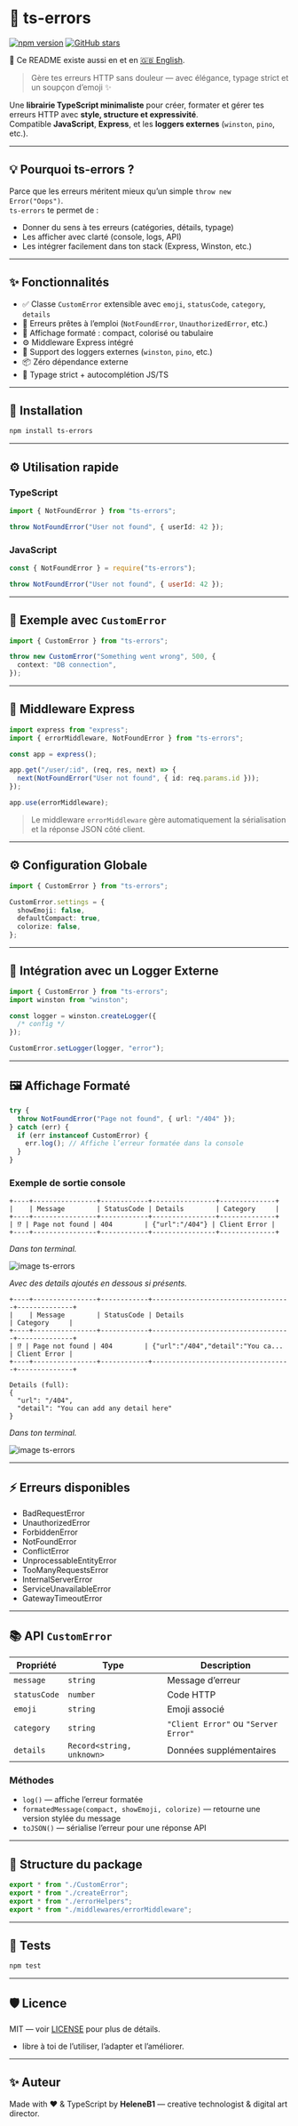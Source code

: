 # 🧱 ts-errors

[![npm version](https://img.shields.io/npm/v/ts-errors)](https://www.npmjs.com/package/ts-errors)
[![GitHub stars](https://img.shields.io/github/stars/Heleneb1/ts-errors?style=social)](https://github.com/Heleneb1/ts-errors)

📘 Ce README existe aussi en et en [🇬🇧 English](README.md).

> Gère tes erreurs HTTP sans douleur — avec élégance, typage strict et un soupçon d’emoji ✨

Une **librairie TypeScript minimaliste** pour créer, formater et gérer tes erreurs HTTP avec **style, structure et expressivité**.  
Compatible **JavaScript**, **Express**, et les **loggers externes** (`winston`, `pino`, etc.).

---

## 💡 Pourquoi ts-errors ?

Parce que les erreurs méritent mieux qu’un simple `throw new Error("Oops")`.  
`ts-errors` te permet de :

- Donner du sens à tes erreurs (catégories, détails, typage)
- Les afficher avec clarté (console, logs, API)
- Les intégrer facilement dans ton stack (Express, Winston, etc.)

---

## ✨ Fonctionnalités

- ✅ Classe `CustomError` extensible avec `emoji`, `statusCode`, `category`, `details`
- 🎯 Erreurs prêtes à l’emploi (`NotFoundError`, `UnauthorizedError`, etc.)
- 🎨 Affichage formaté : compact, colorisé ou tabulaire
- ⚙️ Middleware Express intégré
- 🔌 Support des loggers externes (`winston`, `pino`, etc.)
- 📦 Zéro dépendance externe
- 🧠 Typage strict + autocomplétion JS/TS

---

## 🚀 Installation

```bash
npm install ts-errors
```

---

## ⚙️ Utilisation rapide

### TypeScript

```ts
import { NotFoundError } from "ts-errors";

throw NotFoundError("User not found", { userId: 42 });
```

### JavaScript

```js
const { NotFoundError } = require("ts-errors");

throw NotFoundError("User not found", { userId: 42 });
```

---

## 🧩 Exemple avec `CustomError`

```ts
import { CustomError } from "ts-errors";

throw new CustomError("Something went wrong", 500, {
  context: "DB connection",
});
```

---

## 🧰 Middleware Express

```ts
import express from "express";
import { errorMiddleware, NotFoundError } from "ts-errors";

const app = express();

app.get("/user/:id", (req, res, next) => {
  next(NotFoundError("User not found", { id: req.params.id }));
});

app.use(errorMiddleware);
```

> Le middleware `errorMiddleware` gère automatiquement la sérialisation et la réponse JSON côté client.

---

## ⚙️ Configuration Globale

```ts
import { CustomError } from "ts-errors";

CustomError.settings = {
  showEmoji: false,
  defaultCompact: true,
  colorize: false,
};
```

---

## 🔌 Intégration avec un Logger Externe

```ts
import { CustomError } from "ts-errors";
import winston from "winston";

const logger = winston.createLogger({
  /* config */
});

CustomError.setLogger(logger, "error");
```

---

## 🖼️ Affichage Formaté

```ts
try {
  throw NotFoundError("Page not found", { url: "/404" });
} catch (err) {
  if (err instanceof CustomError) {
    err.log(); // Affiche l’erreur formatée dans la console
  }
}
```

### Exemple de sortie console

```
+----+----------------+------------+----------------+--------------+
|    | Message        | StatusCode | Details        | Category     |
+----+----------------+------------+----------------+--------------+
| ⁉️ | Page not found | 404        | {"url":"/404"} | Client Error |
+----+----------------+------------+----------------+--------------+
```

_Dans ton terminal._

![image ts-errors](https://raw.githubusercontent.com/Heleneb1/ts-errors/main/assets/image1.png)

_Avec des details ajoutés en dessous si présents._

```
+----+----------------+------------+-----------------------------------+--------------+
|    | Message        | StatusCode | Details                           | Category     |
+----+----------------+------------+-----------------------------------+--------------+
| ⁉️ | Page not found | 404        | {"url":"/404","detail":"You ca... | Client Error |
+----+----------------+------------+-----------------------------------+--------------+

Details (full):
{
  "url": "/404",
  "detail": "You can add any detail here"
}
```

_Dans ton terminal._

![image ts-errors](https://raw.githubusercontent.com/Heleneb1/ts-errors/main/assets/image2.png)

---

## ⚡ Erreurs disponibles

- BadRequestError
- UnauthorizedError
- ForbiddenError
- NotFoundError
- ConflictError
- UnprocessableEntityError
- TooManyRequestsError
- InternalServerError
- ServiceUnavailableError
- GatewayTimeoutError

---

## 📚 API `CustomError`

| Propriété    | Type                      | Description                          |
| ------------ | ------------------------- | ------------------------------------ |
| `message`    | `string`                  | Message d’erreur                     |
| `statusCode` | `number`                  | Code HTTP                            |
| `emoji`      | `string`                  | Emoji associé                        |
| `category`   | `string`                  | `"Client Error"` ou `"Server Error"` |
| `details`    | `Record<string, unknown>` | Données supplémentaires              |

### Méthodes

- `log()` — affiche l’erreur formatée
- `formatedMessage(compact, showEmoji, colorize)` — retourne une version stylée du message
- `toJSON()` — sérialise l’erreur pour une réponse API

---

## 🧱 Structure du package

```ts
export * from "./CustomError";
export * from "./createError";
export * from "./errorHelpers";
export * from "./middlewares/errorMiddleware";
```

---

## 🧪 Tests

```bash
npm test
```

---

## 🛡️ Licence

MIT — voir [LICENSE](LICENSE) pour plus de détails.

- libre à toi de l’utiliser, l’adapter et l’améliorer.

---

## ✨ Auteur

Made with ❤️ & TypeScript by **HeleneB1** — creative technologist & digital art director.
